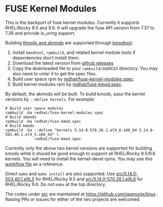 # FUSE Kernel Modules
This is the backport of fuse kernel modules. Currently it supports RHEL/Rocky 9.5 and 9.6. It will upgrade the fuse API version from 7.37 to 7.39 and provide io_uring support.

Building [Kmods and akmods](https://rpmfusion.org/Packaging/KernelModules) are supported through [kmodtool](https://packages.fedoraproject.org/pkgs/kmodtool/kmodtool/): 
1. Install `kmodtool`, `rpmbuild`, and related kernel module tools if dependencies don't install them.
2. Download the latest version from [github releases](https://github.com/openunix/fuse-kernel-modules/releases)
3. Copy the downloaded file to your `rpmbuild/SOURCES` directory. You may also need to untar it to get the spec files.
4. Build user space rpm by [redhat/fuse-kernel-modules.spec](redhat/fuse-kernel-modules.spec).
5. Build kernel modules rpm by [redhat/fuse-kmod.spec](redhat/fuse-kmod.spec).  

By default, the akmods will be built. To build kmods, pass the kernel versions by `--define kernels`. For example:

    # Build user space modules
    rpmbuild -ba redhat/fuse-kernel-modules.spec
    # Build akmods
    rpmbuild -ba redhat/fuse-kmod.spec
    # Build kmods
    rpmbuild -ba --define "kernels 5.14.0-570.26.1.el9_6.x86_64 5.14.0-503.40.1.el9_5.x86_64" \
                 redhat/fuse-kmod.spec
Currently only the above two kernel versions are supported for building kmods while it should be good enough to support all RHEL/Rocky 9.5/9.6 kernels. You will need to install the kernel-devel rpms. You may use this [workflow file](.github/workflows/rpm-build_x86_64.yml) as a reference.

Direct `make` and `make install` are also supported. Use [src/5.14.0-503.40.1.el9_5](src/5.14.0-503.40.1.el9_5) for RHEL/Rocky 9.5 and [src/5.14.0-570.26.1.el9_6](src/5.14.0-570.26.1.el9_6) for RHEL/Rocky 9.6. Do not `make` at the top directory.

The codes under [src](src) are maintained at https://github.com/openunix/linux . Raising PRs or issues for either of the two projects are welcomed.

